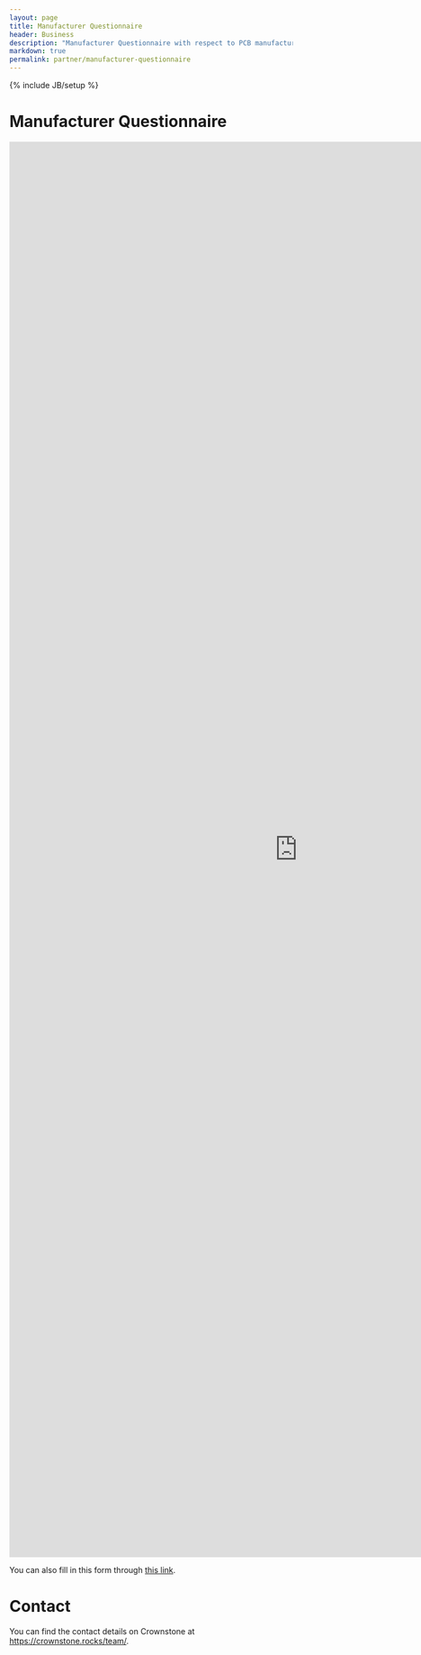 ```yaml
---
layout: page
title: Manufacturer Questionnaire
header: Business
description: "Manufacturer Questionnaire with respect to PCB manufacturing, assembly, product assembly, etc."
markdown: true
permalink: partner/manufacturer-questionnaire
---
```

{% include JB/setup %}

# Manufacturer Questionnaire

<iframe src="https://docs.google.com/forms/d/e/1FAIpQLSfaLh8fnKvU0nqnxKne28X50KcbSCquljQs8NEEi7bq8CXO4A/viewform?embedded=true" width="1024" height="2514" frameborder="0" marginheight="0" marginwidth="0" scrolling="no">The questionnaire should be visible soon... If not, check if you are allowed to visit the https://docs.google.com domain</iframe>

You can also fill in this form through [this link](https://docs.google.com/forms/d/e/1FAIpQLSfaLh8fnKvU0nqnxKne28X50KcbSCquljQs8NEEi7bq8CXO4A/viewform).

# Contact

You can find the contact details on Crownstone at <https://crownstone.rocks/team/>.




